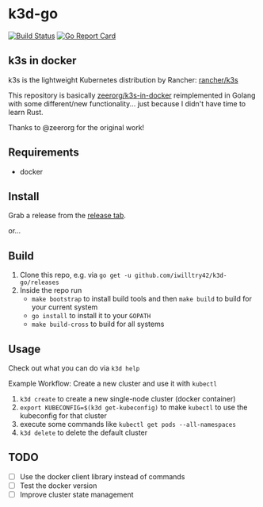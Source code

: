 # k3d-go

[![Build Status](https://travis-ci.com/iwilltry42/k3d-go.svg?branch=master)](https://travis-ci.com/iwilltry42/k3d-go)
[![Go Report Card](https://goreportcard.com/badge/github.com/iwilltry42/k3d-go)](https://goreportcard.com/report/github.com/iwilltry42/k3d-go)

## k3s in docker

k3s is the lightweight Kubernetes distribution by Rancher: [rancher/k3s](https://github.com/rancher/k3s)

This repository is basically [zeerorg/k3s-in-docker](https://github.com/zeerorg/k3s-in-docker) reimplemented in Golang with some different/new functionality... just because I didn't have time to learn Rust.

Thanks to @zeerorg for the original work!

## Requirements

- docker

## Install

Grab a release from the [release tab](https://github.com/iwilltry42/k3d-go/releases).

or...

## Build

1. Clone this repo, e.g. via `go get -u github.com/iwilltry42/k3d-go/releases`
2. Inside the repo run
   - `make bootstrap` to install build tools and then `make build` to build for your current system
   - `go install` to install it to your `GOPATH`
   - `make build-cross` to build for all systems

## Usage

Check out what you can do via `k3d help`

Example Workflow: Create a new cluster and use it with `kubectl`

1. `k3d create` to create a new single-node cluster (docker container)
2. `export KUBECONFIG=$(k3d get-kubeconfig)` to make `kubectl` to use the kubeconfig for that cluster
3. execute some commands like `kubectl get pods --all-namespaces`
4. `k3d delete` to delete the default cluster

## TODO

- [ ] Use the docker client library instead of commands
- [ ] Test the docker version
- [ ] Improve cluster state management